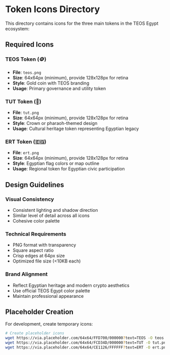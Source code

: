 # Token Icons Directory

This directory contains icons for the three main tokens in the TEOS Egypt ecosystem:

## Required Icons

### TEOS Token (🪙)
- **File**: `teos.png`
- **Size**: 64x64px (minimum), provide 128x128px for retina
- **Style**: Gold coin with TEOS branding
- **Usage**: Primary governance and utility token

### TUT Token (👑)
- **File**: `tut.png`
- **Size**: 64x64px (minimum), provide 128x128px for retina
- **Style**: Crown or pharaoh-themed design
- **Usage**: Cultural heritage token representing Egyptian legacy

### ERT Token (🇪🇬)
- **File**: `ert.png`
- **Size**: 64x64px (minimum), provide 128x128px for retina
- **Style**: Egyptian flag colors or map outline
- **Usage**: Regional token for Egyptian civic participation

## Design Guidelines

### Visual Consistency
- Consistent lighting and shadow direction
- Similar level of detail across all icons
- Cohesive color palette

### Technical Requirements
- PNG format with transparency
- Square aspect ratio
- Crisp edges at 64px size
- Optimized file size (<10KB each)

### Brand Alignment
- Reflect Egyptian heritage and modern crypto aesthetics
- Use official TEOS Egypt color palette
- Maintain professional appearance

## Placeholder Creation

For development, create temporary icons:

```bash
# Create placeholder icons
wget https://via.placeholder.com/64x64/FFD700/000000?text=TEOS -O teos.png
wget https://via.placeholder.com/64x64/FCD34D/000000?text=TUT -O tut.png
wget https://via.placeholder.com/64x64/CE1126/FFFFFF?text=ERT -O ert.png
```